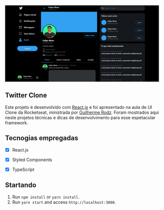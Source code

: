 
![Twitter Clone](./screenshot.png)

## Twitter Clone

Este projeto é desenvolvido com  [React.js](https://github.com/facebook/create-react-app) e foi apresentado na aula de UI Clone da 
Rocketseat, ministrada por [Guilherme Rodz](https://github.com/guilhermerodz). Foram mostrados aqui neste projetos técnicas e dicas de desenvolvimento para esse espetacular framework.

## Tecnogias empregadas

- [x] React.js
- [x] Styled Components
- [x] TypeScript


## Startando

1. Run `npm install` or `yarn install`.<br />
2. Run `yarn start` and access `http://localhost:3000`.<br />
